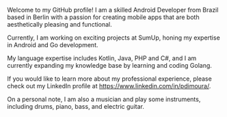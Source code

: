 Welcome to my GitHub profile! I am a skilled Android Developer from Brazil based in Berlin with a passion for creating mobile apps that are both aesthetically pleasing and functional.

Currently, I am working on exciting projects at SumUp, honing my expertise in Android and Go development.

My language expertise includes Kotlin, Java, PHP and C#, and I am currently expanding my knowledge base by learning and coding Golang.

If you would like to learn more about my professional experience, please check out my LinkedIn profile at https://www.linkedin.com/in/pdimoura/.

On a personal note, I am also a musician and play some instruments, including drums, piano, bass, and electric guitar.

